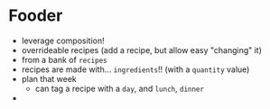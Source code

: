 # Fooder

- leverage composition!
- overrideable recipes (add a recipe, but allow easy "changing" it)
- from a bank of `recipes`
- recipes are made with... `ingredients`!! (with a `quantity` value)
- plan that week
	- can tag a recipe with a `day`, and `lunch`, `dinner`
-

